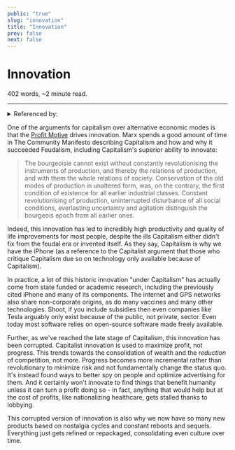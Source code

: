 ```yaml
---
public: "true"
slug: "innovation"
title: "Innovation"
prev: false
next: false
---
```

<script setup>
import { data } from '../../git.data.ts';
import { useData } from 'vitepress';
const pageData = useData();
</script>
<h1 class="p-name">Innovation</h1>
<p>402 words, ~2 minute read. <span v-html="data[`site/${pageData.page.value.relativePath}`]" /></p>
<hr/>

<details><summary>Referenced by:</summary><a href="/garden/leftism/index.md">Leftism</a></details>

One of the arguments for capitalism over alternative economic modes is that the [Profit Motive](/garden/profit-motive/index.md) drives innovation. Marx spends a good amount of time in The Community Manifesto describing Capitalism and how and why it succeeded Feudalism, including Capitalism's superior ability to innovate:

> The bourgeoisie cannot exist without constantly revolutionising the instruments of production, and thereby the relations of production, and with them the whole relations of society. Conservation of the old modes of production in unaltered form, was, on the contrary, the first condition of existence for all earlier industrial classes. Constant revolutionising of production, uninterrupted disturbance of all social conditions, everlasting uncertainty and agitation distinguish the bourgeois epoch from all earlier ones.

Indeed, this innovation has led to incredibly high productivity and quality of life improvements for most people, despite the ills Capitalism either didn't fix from the feudal era or invented itself. As they say, Capitalism is why we have the iPhone (as a reference to the Capitalist argument that those who critique Capitalism due so on technology only available because of Capitalism).

In practice, a lot of this historic innovation "under Capitalism" has actually come from state funded or academic research, including the previously cited iPhone and many of its components. The internet and GPS networks also share non-corporate origins, as do many vaccines and many other technologies. Shoot, if you include subsidies then even companies like Tesla arguably only exist because of the public, not private, sector. Even today most software relies on open-source software made freely available.

Further, as we've reached the late stage of Capitalism, this innovation has been corrupted. Capitalist innovation is used to maximize profit, not progress. This trends towards the consolidation of wealth and the _reduction_ of competition, not more. Progress becomes more incremental rather than revolutionary to minimize risk and not fundamentally change the status quo. It's instead found ways to better spy on people and optimize advertising for them. And it certainly won't innovate to find things that benefit humanity unless it can turn a profit doing so - in fact, anything that would help but at the cost of profits, like nationalizing healthcare, gets stalled thanks to lobbying.

This corrupted version of innovation is also why we now have so many new products based on nostalgia cycles and constant reboots and sequels. Everything just gets refined or repackaged, consolidating even culture over time.